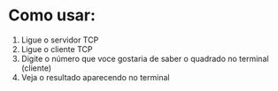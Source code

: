# Como usar:
1. Ligue o servidor TCP
2. Ligue o cliente TCP
3. Digite o número que voce gostaria de saber o quadrado no terminal (cliente)
4. Veja o resultado aparecendo no terminal
